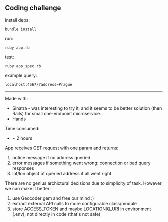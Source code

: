 Coding challenge
---
install deps:
```
bundle install
```
run:
```
ruby app.rb
```
test:
```
ruby app_spec.rb
```
example query:
```
localhost:4567/?address=Prague
```
___
Made with:
 - Sinatra - was interesting to try it, and it seems to be better solution (then Rails) for small one-endpoint microservice.
 - Hands

Time consumed:
 - ~ 2 hours

App receives GET request with one param and  returns:
1. notice message if no address queried
2. error messages if something went wrong: connection or bad query responses
3. lat/lon object of queried address if all went right

There are no genius archictural decisions due to simplicity of task. However we can make it better:
1) use Geocoder gem and free our mind :)
2) extract external API calls to more configurable class/module
3) store ACCESS_TOKEN and maybe LOCATIONIQ_URI in environment (.env), not directly in code (that's not safe)


